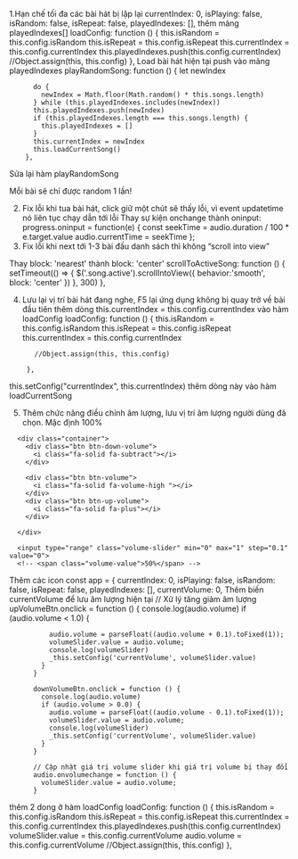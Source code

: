 1.Hạn chế tối đa các bài hát bị lặp lại
 currentIndex: 0,
        isPlaying: false,
        isRandom: false,
        isRepeat: false,
        playedIndexes: [],
thêm mảng playedIndexes[]
 loadConfig: function () {
          this.isRandom = this.config.isRandom
          this.isRepeat = this.config.isRepeat
          this.currentIndex = this.config.currentIndex
          this.playedIndexes.push(this.config.currentIndex)
          //Object.assign(this, this.config)
        },
Load bài hát hiện tại push vào mảng playedIndexes
playRandomSong: function () {
          let newIndex
          
          do {
            newIndex = Math.floor(Math.random() * this.songs.length)
          } while (this.playedIndexes.includes(newIndex))
          this.playedIndexes.push(newIndex)
          if (this.playedIndexes.length === this.songs.length) {
            this.playedIndexes = []
          }
          this.currentIndex = newIndex
          this.loadCurrentSong()
        },
Sửa lại hàm playRandomSong

Mỗi bài sẽ chỉ được random 1 lần!

2. Fix lỗi khi tua bài hát, click giữ một chút sẽ thấy lỗi, vì event updatetime nó liên tục chạy dẫn tới lỗi
Thay sự kiện onchange thành oninput:
progress.oninput = function(e) {
            const seekTime = audio.duration / 100 * e.target.value
            audio.currentTime = seekTime
          };
3. Fix lỗi khi next tới 1-3 bài đầu danh sách thì không “scroll into view”

Thay block: 'nearest' thành block: 'center'
scrollToActiveSong: function () {
          setTimeout(() => {
            $('.song.active').scrollIntoView({
              behavior:'smooth',
              block: 'center'
            })
          }, 300)
        },

4. Lưu lại vị trí bài hát đang nghe, F5 lại ứng dụng không bị quay trở về bài đầu tiên
thêm dòng this.currentIndex = this.config.currentIndex vào hàm loadConfig
loadConfig: function () {
          this.isRandom = this.config.isRandom
          this.isRepeat = this.config.isRepeat
          this.currentIndex = this.config.currentIndex

          //Object.assign(this, this.config)

        },
this.setConfig("currentIndex", this.currentIndex)
thêm dòng này vào hàm loadCurrentSong

5. Thêm chức năng điều chỉnh âm lượng, lưu vị trí âm lượng người dùng đã chọn. Mặc định 100%

<!--Adjust Volume -->
      <div class="container">
        <div class="btn btn-down-volume">
          <i class="fa-solid fa-subtract"></i>
        </div>

        <div class="btn btn-volume">
          <i class="fa-solid fa-volume-high "></i>
        </div>
        <div class="btn btn-up-volume">
          <i class="fa-solid fa-plus"></i>
        </div>

      </div>

      <input type="range" class="volume-slider" min="0" max="1" step="0.1" value="0">
      <!-- <span class="volume-value">50%</span> -->
Thêm các icon
const app = {
        currentIndex: 0,
        isPlaying: false,
        isRandom: false,
        isRepeat: false,
        playedIndexes: [],
        currentVolume: 0,
Thêm biến currentVolume để lưu âm lượng hiện tại
// Xử lý tăng giảm âm lượng
          upVolumeBtn.onclick = function () {
            console.log(audio.volume)
            if (audio.volume < 1.0) {
              
              audio.volume = parseFloat((audio.volume + 0.1).toFixed(1));
              volumeSlider.value = audio.volume;
              console.log(volumeSlider)
              _this.setConfig('currentVolume', volumeSlider.value)
            }
          }

          downVolumeBtn.onclick = function () {
            console.log(audio.volume)
            if (audio.volume > 0.0) {
              audio.volume = parseFloat((audio.volume - 0.1).toFixed(1));
              volumeSlider.value = audio.volume;
              console.log(volumeSlider)
              _this.setConfig('currentVolume', volumeSlider.value)
            }
          }

          // Cập nhật giá trị volume slider khi giá trị volume bị thay đổi
          audio.onvolumechange = function () {
            volumeSlider.value = audio.volume;
          }

thêm 2 dong ở hàm loadConfig
loadConfig: function () {
          this.isRandom = this.config.isRandom
          this.isRepeat = this.config.isRepeat
          this.currentIndex = this.config.currentIndex
          this.playedIndexes.push(this.config.currentIndex)
          volumeSlider.value = this.config.currentVolume
          audio.volume = this.config.currentVolume
          //Object.assign(this, this.config)
        },
